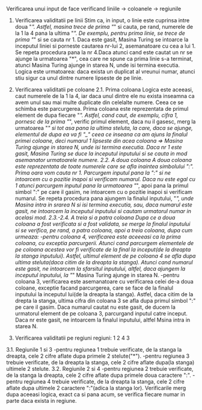 Verificarea unui input de face verificand liniile -> coloanele -> regiunile

1. Verificarea validitatii pe linii
Stim ca, in input, o linie este cuprinsa intre doua "*". Astfel, masina trece de
prima "*" si cauta, pe rand, numerele de la 1 la 4 pana la ultima "*".
De exemplu, pentru prima linie, se trece de prima "*" si se cauta nr 1. Daca
este gasit, Masina Turing se intoarce la inceputul liniei si porneste cautarea
nr-lui 2, asemanatoare cu cea a lui 1. Se repeta procedura pana la nr 4.Daca 
atunci cand este cautat un nr se ajunge la urmatoarea "*", cea care ne spune ca
prima linie s-a terminat, atunci Masina Turing ajunge in starea N, unde isi
termina executia. Logica este urmatoarea: daca exista un duplicat al vreunui
numar, atunci stiu sigur ca unul dintre numere lipseste de pe linie.

2. Verificarea validitatii pe coloane
2.1. Prima coloana
Logica este aceeasi, caut numerele de la 1 la 4, iar daca unul dintre ele nu
exista inseamna ca avem unul sau mai multe duplicate din celelalte numere. Ceea
ce se schimba este parcurgerea. Prima coloana este reprezentata de primul
element de dupa fiecare "*". Astfel, cand caut, de exemplu, cifra 1, pornesc de 
la prima "*", verific primul element, daca nu il gasesc, merg la urmatoarea "*" 
si tot asa pana la ultima steluta, la care, daca se ajunge, elementul de dupa 
ea va fi "_" ceea ce inseana ca am ajuns la finalul primei coloane, deci
numarul 1 lipseste din acea coloana => Masina Turing ajunge in starea N, unde
isi termina executia. Daca nr 1 este gasit, Masina Turing se duce la inceputul
inputului si se cauta in mod asemanator urmatoarele numere.
2.2. A doua coloana
A doua coloana este reprezentata de toate numerele care se afla inaintea 
simbolului ":". Prima oara vom cauta nr 1. Parcurgem inputul pana la ":"
si ne intoarcem cu o pozitie inapoi si verificam numarul. Daca nu este egal cu 1
atunci parcurgem inputul pana la urmatoarea "*", apoi pana la primul simbol
":" pe care il gasim, ne intoarcem cu o pozitie inapoi si verificam numarul.
Se repeta procedura pana ajungem la finalul inputului, "_", unde Masina intra in
srarea N si isi termina executia, sau, daca numarul este gasit, ne intoarcem
la inceputul inputului si cautam urmatorul numar in acelasi mod.
2.3.-2.4. A treia si a patra coloana
Dupa ce a doua coloana a fost verificata si a fost validata, se merge la finalul
inputului si se verifica, pe rand, a patra coloana, apoi a treia coloana, 
dupa cum urmeaza:
-pentru coloana 4, verificarea este aceeeasi ca la prima coloana, cu exceptia
parcurgerii. Atunci cand parcurgem elementele de pe coloana acestea vor fi
verificate de la final la inceput(de la dreapta la stanga inputului). Astfel,
ultimul element de pe coloana 4 se afla dupa ultima steluta(daca citim 
de la dreapta la stanga). Atunci cand numarul este gasit, ne intoarcem la
sfarsitul inputului, altfel, daca ajungem la inceputul inputului, la "_"
Masina Turing ajunge in starea N.
-pentru coloana 3, verificarea este asemanatoare cu verificarea celei de-a doua
coloane, exceptie facand parcurgerea, care se face de la finalul inputului la
inceputul lui(de la dreapta la stanga). Astfel, daca citim de la drepta la
stanga, ultima cifra din coloana 3 se afla dupa primul simbol ":" pe care
il gasim. Daca numarul cautat nu este gasit, de ducem la urmatorul element
de pe coloana 3, parcurgand inputul catre inceput. Daca nr este gasit, ne 
intoarcem la finalul inputului, altfel Msina intra in starea N.

3. Verificarea validitatii pe regiuni
regiuni:
1 2
4 3

3.1. Regiunile 1 si 3
-pentru regiunea 1 trebuie verificate, de la stanga la dreapta, cele 2 cifre
aflate dupa primele 2 stelute("*").
-pentru regiunea 3 trebuie verificate, de la dreapta la stanga, cele 2 cifre
aflate dupa(la stanga) ultimele 2 stelute.
3.2. Regiunile 2 si 4
-pentru regiunea 2 trebuie verificate, de la stanga la dreapta, cele 2 cifre
aflate dupa primele doua caractere ":".
-pentru regiunea 4 trebuie verificate, de la dreapta la stanga, cele 2 cifre
aflate dupa ultimele 2 caractere ":"(adica la stanga lor).
Verificarile merg dupa aceeasi logica, exact ca si pana acum, se verifica
fiecare numar in parte daca exista in regiune.
